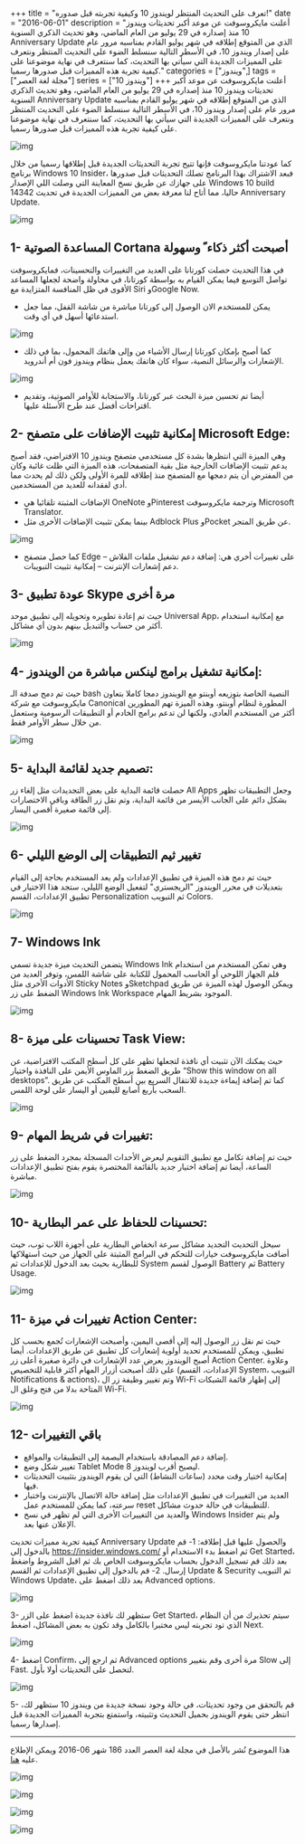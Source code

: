 +++
title = "تعرف على التحديث المنتظر لويندوز 10 وكيفية تجربته قبل صدوره!"
date = "2016-06-01"
description = "أعلنت مايكروسوفت عن موعد أكبر تحديثات ويندوز 10 منذ إصداره في 29 يوليو من العام الماضي، وهو تحديث الذكري السنوية Anniversary Update الذي من المتوقع إطلاقه في شهر يوليو القادم بمناسبه مرور عام على إصدار ويندوز 10، في الأسطر التالية سنسلط الضوء على التحديث المنتظر ونتعرف على المميزات الجديدة التي سيأتي بها التحديث، كما سنتعرف في نهاية موضوعنا على كيفية تجربة هذه المميزات قبل صدورها رسميا."
categories = ["ويندوز",]
tags = ["مجلة لغة العصر"]
series = ["ويندوز 10"]
+++
أعلنت مايكروسوفت عن موعد أكبر تحديثات ويندوز 10 منذ إصداره في 29 يوليو من العام الماضي، وهو تحديث الذكري السنوية Anniversary Update الذي من المتوقع إطلاقه في شهر يوليو القادم بمناسبه مرور عام على إصدار ويندوز 10، في الأسطر التالية سنسلط الضوء على التحديث المنتظر ونتعرف على المميزات الجديدة التي سيأتي بها التحديث، كما سنتعرف في نهاية موضوعنا على كيفية تجربة هذه المميزات قبل صدورها رسميا.

![img](images/1.png)

كما عودتنا مايكروسوفت فإنها تتيح تجربة التحديثات الجديدة قبل إطلاقها رسميا من خلال برنامج Windows 10 Insider، فبعد الاشتراك بهذا البرنامج تصلك التحديثات قبل صدورها على جهازك عن طريق نسخ المعاينة التي وصلت اللي الإصدار Windows 10 build 14342 حاليا، مما أتاح لنا معرفة بعض من المميزات الجديدة في تحديث Anniversary Update.

![img](images/2.png)

## 1- المساعدة الصوتية Cortana أصبحت أكثر ذكاء ً وسهولة

في هذا التحديث حصلت كورتانا على العديد من التغييرات والتحسينات، فمايكروسوفت تواصل التوسع فيما يمكن القيام به بواسطة كورتانا، في محاولة واضحة لجعلها المساعد الأقوى في ظل المنافسة المتزايدة مع Siri وGoogle Now.

- يمكن للمستخدم الان الوصول إلى كورتانا مباشرة من شاشة القفل، مما جعل استدعائها أسهل في أي وقت.

![img](images/3.png)

- كما أصبح بإمكان كورتانا إرسال الأشياء من وإلى هاتفك المحمول، بما في ذلك الإشعارات والرسائل النصية، سواء كان هاتفك يعمل بنظام ويندوز فون أم أندرويد.

![img](images/4.png)

- أيضا تم تحسين ميزة البحث عبر كورتانا، والاستجابة للأوامر الصوتية، وتقديم اقتراحات أفضل عند طرح الأسئلة عليها.

## 2- إمكانية تثبيت الإضافات على متصفح Microsoft Edge:

وهي الميزة التي انتظرها بشدة كل مستخدمي متصفح ويندوز 10 الافتراضي، فقد أصبح يدعم تثبيت الإضافات الخارجية مثل بقية المتصفحات، هذه الميزة التي ظلت غائبة وكان من المفترض أن يتم دمجها مع المتصفح منذ إطلاقه للمرة الأولى ولكن ذلك لم يحدث مما أدي لفقدانه للعديد من المستخدمين.

- الإضافات المثبتة تلقائيا هي OneNote وPinterest وترجمة مايكروسوفت Microsoft Translator.
- بينما يمكن تثبيت الإضافات الأخرى مثل Adblock Plus وPocket عن طريق المتجر.

![img](images/5.jpg)

- كما حصل متصفح Edge على تغييرات أخري هي:
إضافة دعم تشغيل ملفات الفلاش – دعم إشعارات الإنترنت – إمكانية تثبيت التبويبات.

## 3- عودة تطبيق Skype مرة أخرى

حيث تم إعادة تطويره وتحويله إلى تطبيق موحد Universal App، مع إمكانية استخدام أكثر من حساب والتبديل بينهم بدون أي مشاكل.

![img](images/6.png)

## 4- إمكانية تشغيل برامج لينكس مباشرة من الويندوز:

حيث تم دمج صدفة الـ bash النصية الخاصة بتوزيعه أوبنتو مع الويندوز دمجا كاملا بتعاون مايكروسوفت مع شركة Canonical المطورة لنظام أوبنتو، وهذه الميزة تهم المطورين أكثر من المستخدم العادي، ولكنها لن تدعم برامج الخادم أو التطبيقات الرسومية وستعمل من خلال سطر الأوامر فقط.

![img](images/7.png)

## 5- تصميم جديد لقائمة البداية:

حصلت قائمة البداية على بعض التجديدات مثل إلغاء زر All Apps وجعل التطبيقات تظهر بشكل دائم على الجانب الأيسر من قائمة البداية، وتم نقل زر الطاقة وباقي الاختصارات إلى قائمة صغيرة أقصى اليسار.

![img](images/8.png)

## 6- تغيير ثيم التطبيقات إلى الوضع الليلي

حيث تم دمج هذه الميزة في تطبيق الإعدادات ولم يعد المستخدم بحاجة إلى القيام بتعديلات في محرر الويندوز "الريجستري" لتفعيل الوضع الليلي، ستجد هذا الاختيار في تطبيق الإعدادات، القسم Personalization ثم التبويب Colors.

![img](images/9.png)

## 7- Windows Ink

يتضمن التحديث ميزة جديدة تسمي Windows Ink وهي تمكن المستخدم من استخدام قلم الجهاز اللوحي أو الحاسب المحمول للكتابة على شاشة اللمس، وتوفر العديد من الأدوات الأخرى مثل Sticky Notes وSketchpad ويمكن الوصول لهذه الميزة عن طريق الضغط على زر Windows Ink Workspace الموجود بشريط المهام.

![img](images/10.png)

## 8- تحسينات على ميزة Task View:

حيث يمكنك الآن تثبيت أي نافذة لتجعلها تظهر على كل أسطح المكتب الافتراضية، عن طريق الضغط بزر الماوس الأيمن على النافذة واختيار “Show this window on all desktops”.
كما تم إضافة إيماءة جديدة للانتقال السريع بين أسطح المكتب عن طريق السحب بأربع أصابع لليمين أو اليسار على لوحة اللمس.

![img](images/11.png)

## 9- تغييرات في شريط المهام:

حيث تم إضافة تكامل مع تطبيق التقويم ليعرض الأحداث المسجلة بمجرد الضغط على زر الساعة، أيضا تم إضافة اختيار جديد بالقائمة المختصرة يقوم بفتح تطبيق الإعدادات مباشرة.

![img](images/12.png)

## 10- تحسينات للحفاظ على عمر البطارية:

سيحل التحديث التجديد مشاكل سرعة انخفاض البطارية على أجهزة اللاب توب، حيث أضافت مايكروسوفت خيارات للتحكم في البرامج المثبتة على الجهاز من حيث استهلاكها للبطارية بحيث بعد الدخول للإعدادات ثم System الوصول لقسم Battery ثم Battery Usage.

![img](images/13.png)

## 11- تغييرات في ميزة Action Center:

حيث تم نقل زر الوصول إليه إلى أقصى اليمين، وأصبحت الإشعارات تُجمع بحسب كل تطبيق، ويمكن للمستخدم تحديد أولوية إشعارات كل تطبيق عن طريق الإعدادات.
أيضا أصبح الويندوز يعرض عدد الإشعارات في دائرة صغيرة أعلى زر Action Center.
وعلاوة على ذلك أصبحت أزرار المهام أكثر قابلية للتخصيص (الإعدادات، القسم System، التبويب Notifications & actions)، وتم تغيير وظيفة زر ال Wi-Fi إلى إظهار قائمة الشبكات المتاحة بدلا من فتح وغلق ال Wi-Fi.

![img](images/14.png)

## 12- باقي التغييرات

- إضافة دعم المصادقة باستخدام البصمة إلى التطبيقات والمواقع.
- تغيير شكل وضع Tablet Mode ليصبح أقرب لويندوز 8.
- إمكانية اختيار وقت محدد (ساعات النشاط) التي لن يقوم الويندوز بتثبيت التحديثات فيها.
- العديد من التغييرات في تطبيق الإعدادات مثل إضافة حالة الاتصال بالإنترنت واختبار سرعته، كما يمكن للمستخدم عمل reset للتطبيقات في حالة حدوث مشاكل.
- والعديد من التغييرات الأخرى التي لم تظهر في نسخ Windows Insider ولم يتم الإعلان عنها بعد.

كيفية تجربة مميزات تحديث Anniversary Update والحصول عليها قبل إطلاقه:
1- قم بالدخول إلى https://insider.windows.com/ ثم اضغط بدء الاستخدام‬ أو Get Started، بعد ذلك قم تسجيل الدخول بحساب مايكروسوفت الخاص بك ثم اقبل الشروط واضغط إرسال.
2- قم بالدخول إلى تطبيق الإعدادات ثم القسم Update & Security ثم التبويب Windows Update، بعد ذلك اضغط على Advanced options.

![img](images/15.png)

3- ستظهر لك نافذة جديدة اضغط على الزر Get Started، سيتم تحذيرك من أن النظام الذي تود تجربته ليس مختبرا بالكامل وقد تكون به بعض المشاكل، اضغط Next.

![img](images/16.jpg)

4- اضغط Confirm، ثم ارجع إلى Advanced options مرة أخرى وقم بتغيير Slow إلى Fast. لتحصل على التحديثات أولا بأول.

![img](images/17.png)

5- قم بالتحقق من وجود تحديثات، في حالة وجود نسخة جديدة من ويندوز 10 ستظهر لك، انتظر حتى يقوم الويندوز بحميل التحديث وتثبيته، واستمتع بتجربة المميزات الجديدة قبل إصدارها رسميا.

---

هذا الموضوع نُشر باﻷصل في مجلة لغة العصر العدد 186 شهر 06-2016 ويمكن الإطلاع عليه [هنا](https://drive.google.com/file/d/1TdbDItdt3oW2spC75DIG-lEzQulReOE0/view?usp=sharing).

![img](images/186-1.png)

![img](images/186-5.png)

![img](images/186-6.png)

![img](images/186-7.png)

